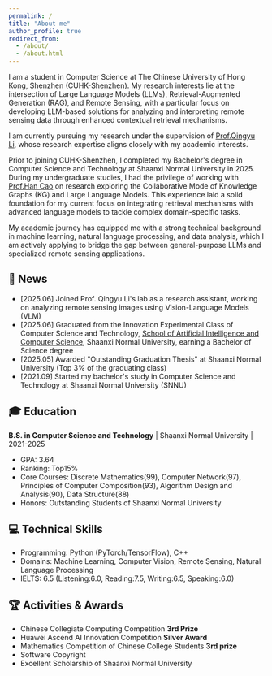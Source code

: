 ```yaml
---
permalink: /
title: "About me"
author_profile: true
redirect_from: 
  - /about/
  - /about.html
---
```


I am a student in Computer Science at The Chinese University of Hong Kong, Shenzhen (CUHK-Shenzhen). My research interests lie at the intersection of Large Language Models (LLMs), Retrieval-Augmented Generation (RAG), and Remote Sensing, with a particular focus on developing LLM-based solutions for analyzing and interpreting remote sensing data through enhanced contextual retrieval mechanisms.

I am currently pursuing my research under the supervision of [Prof.Qingyu Li](https://lqycrystal.github.io/qingyuli.github.io/), whose research expertise aligns closely with my academic interests.

Prior to joining CUHK-Shenzhen, I completed my Bachelor's degree in Computer Science and Technology at Shaanxi Normal University in 2025. During my undergraduate studies, I had the privilege of working with [Prof.Han Cao](https://ccs.snnu.edu.cn/info/1016/2292.htm) on research exploring the Collaborative Mode of Knowledge Graphs (KG) and Large Language Models. This experience laid a solid foundation for my current focus on integrating retrieval mechanisms with advanced language models to tackle complex domain-specific tasks.

My academic journey has equipped me with a strong technical background in machine learning, natural language processing, and data analysis, which I am actively applying to bridge the gap between general-purpose LLMs and specialized remote sensing applications.

## 📰 News
- [2025.06] Joined Prof. Qingyu Li's lab as a research assistant, working on analyzing remote sensing images using Vision-Language Models (VLM)
- [2025.06] Graduated from the Innovation Experimental Class of Computer Science and Technology, [School of Artificial Intelligence and Computer Science](https://ccs.snnu.edu.cn/index.htm), Shaanxi Normal University, earning a Bachelor of Science degree
- [2025.05] Awarded "Outstanding Graduation Thesis" at Shaanxi Normal University (Top 3% of the graduating class)
- [2021.09] Started my bachelor's study in Computer Science and Technology at Shaanxi Normal University (SNNU)

## 🎓 Education
**B.S. in Computer Science and Technology** | Shaanxi Normal University | 2021-2025
- GPA: 3.64
- Ranking: Top15%
- Core Courses: Discrete Mathematics(99), Computer Network(97), Principles of Computer Composition(93), Algorithm
Design and Analysis(90), Data Structure(88) 
- Honors: Outstanding Students of Shaanxi Normal University

## 💻 Technical Skills
- Programming: Python (PyTorch/TensorFlow), C++
- Domains: Machine Learning, Computer Vision, Remote Sensing, Natural Language Processing
- IELTS: 6.5 (Listening:6.0, Reading:7.5, Writing:6.5, Speaking:6.0)

## 🏆 Activities & Awards
- Chinese Collegiate Computing Competition **3rd Prize** 
- Huawei Ascend AI Innovation Competition **Silver Award**
- Mathematics Competition of Chinese College Students **3rd prize**
- Software Copyright
- Excellent Scholarship of Shaanxi Normal University

